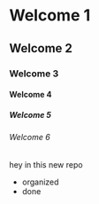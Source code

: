 # Welcome 1
## Welcome 2
### Welcome 3
#### Welcome 4
##### Welcome 5
###### Welcome 6
hey in this new repo
- organized
- done
